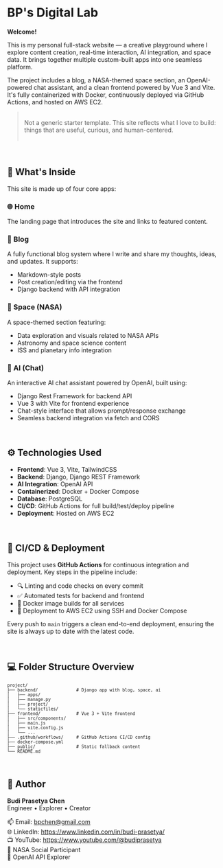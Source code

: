 # BP's Digital Lab

**Welcome!**

This is my personal full-stack website — a creative playground where I explore content creation, real-time interaction, AI integration, and space data. It brings together multiple custom-built apps into one seamless platform.

The project includes a blog, a NASA-themed space section, an OpenAI-powered chat assistant, and a clean frontend powered by Vue 3 and Vite. It's fully containerized with Docker, continuously deployed via GitHub Actions, and hosted on AWS EC2.

> <br>Not a generic starter template. This site reflects what I love to build: things that are useful, curious, and human-centered.<br><br>

<br>

## 🧩 What's Inside

This site is made up of four core apps:

### 🌐 Home

The landing page that introduces the site and links to featured content.

### 📝 Blog

A fully functional blog system where I write and share my thoughts, ideas, and updates. It supports:

- Markdown-style posts
- Post creation/editing via the frontend
- Django backend with API integration

### 🚀 Space (NASA)

A space-themed section featuring:

- Data exploration and visuals related to NASA APIs
- Astronomy and space science content
- ISS and planetary info integration

### 🤖 AI (Chat)

An interactive AI chat assistant powered by OpenAI, built using:

- Django Rest Framework for backend API
- Vue 3 with Vite for frontend experience
- Chat-style interface that allows prompt/response exchange
- Seamless backend integration via fetch and CORS

<br>

## ⚙️ Technologies Used

- **Frontend**: Vue 3, Vite, TailwindCSS
- **Backend**: Django, Django REST Framework
- **AI Integration**: OpenAI API
- **Containerized**: Docker + Docker Compose
- **Database**: PostgreSQL
- **CI/CD**: GitHub Actions for full build/test/deploy pipeline
- **Deployment**: Hosted on AWS EC2

<br>

## 🚀 CI/CD & Deployment

This project uses **GitHub Actions** for continuous integration and deployment. Key steps in the pipeline include:

- 🔍 Linting and code checks on every commit
- ✅ Automated tests for backend and frontend
- 🐳 Docker image builds for all services
- 🚀 Deployment to AWS EC2 using SSH and Docker Compose

Every push to `main` triggers a clean end-to-end deployment, ensuring the site is always up to date with the latest code.

<br>

## 💻 Folder Structure Overview

<small>

```text
project/
├── backend/               # Django app with blog, space, ai
│   ├── apps/
│   ├── manage.py
│   ├── project/
│   └── staticfiles/
├── frontend/              # Vue 3 + Vite frontend
│   ├── src/components/
│   ├── main.js
│   ├── vite.config.js
│   └── ...
├── .github/workflows/     # GitHub Actions CI/CD config
├── docker-compose.yml
├── public/                # Static fallback content
└── README.md
```

</small>

<br>

## 👤 Author

**Budi Prasetya Chen**  
Engineer • Explorer • Creator

📫 Email: bpchen@gmail.com  
🌐 LinkedIn: https://www.linkedin.com/in/budi-prasetya/  
📺 YouTube: https://www.youtube.com/@budiprasetya  
🌌 NASA Social Participant  
💬 OpenAI API Explorer
